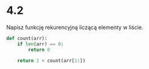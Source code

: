 # 4.2

Napisz funkcję rekurencyjną liczącą elementy w liście.

```python
def count(arr):
    if len(arr) == 0:
        return 0
    
    return 1 + count(arr[1:])
```
